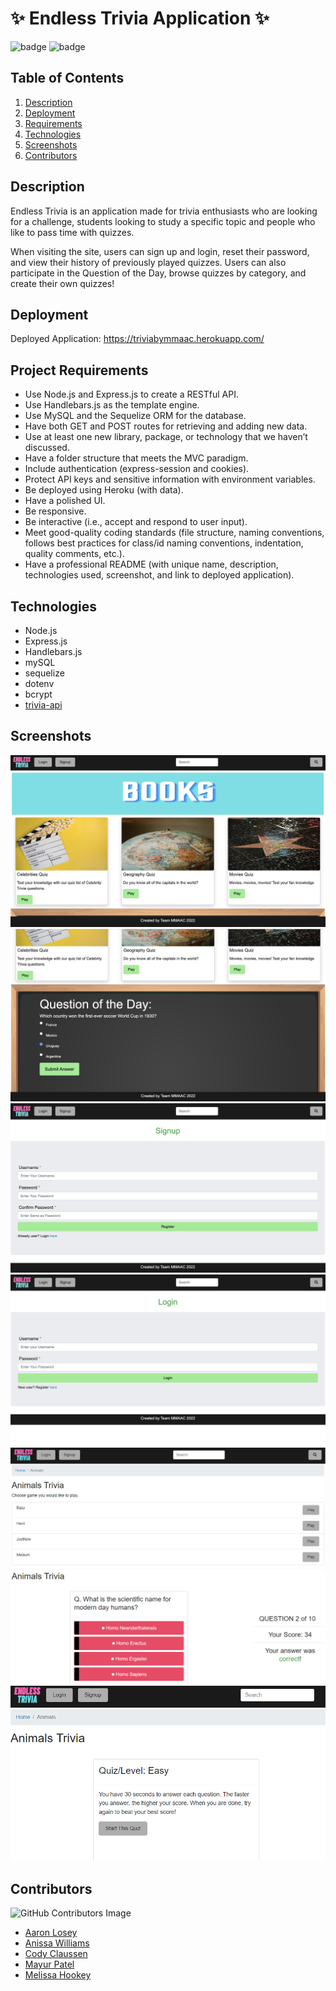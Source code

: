 # ✨ Endless Trivia Application ✨

 ![badge](https://img.shields.io/badge/license-MIT-brightgreen)
 ![badge](https://img.shields.io/github/languages/count/AJLosey/trivia-database)

   ## Table of Contents
  1. [Description](#description)
  2. [Deployment](#deployment)
  3. [Requirements](#project-requirements)
  4. [Technologies](#technologies) 
  5. [Screenshots](#screenshots)
  6. [Contributors](#contributors)

  ## Description
  Endless Trivia is an application made for trivia enthusiasts who are looking for a challenge, students looking to study a specific topic and people who like to pass time with quizzes. 
  
  When visiting the site, users can sign up and login, reset their password, and view their history of previously played quizzes. Users can also participate in the Question of the Day, browse quizzes by category, and create their own quizzes!


  ## Deployment
  Deployed Application: https://triviabymmaac.herokuapp.com/

  ## Project Requirements
  * Use Node.js and Express.js to create a RESTful API.
  * Use Handlebars.js as the template engine.
  * Use MySQL and the Sequelize ORM for the database.
  * Have both GET and POST routes for retrieving and adding new data.
  * Use at least one new library, package, or technology that we haven’t discussed.
  * Have a folder structure that meets the MVC paradigm.
  * Include authentication (express-session and cookies).
  * Protect API keys and sensitive information with environment variables.
  * Be deployed using Heroku (with data).
  * Have a polished UI.
  * Be responsive.
  * Be interactive (i.e., accept and respond to user input).
  * Meet good-quality coding standards (file structure, naming conventions, follows best practices for class/id naming conventions, indentation, quality comments, etc.).
  * Have a professional README (with unique name, description, technologies used, screenshot, and link to deployed application).

  ## Technologies
  * Node.js
  * Express.js
  * Handlebars.js
  * mySQL
  * sequelize
  * dotenv
  * bcrypt
  * [trivia-api](https://www.npmjs.com/package/trivia-api)  

  ## Screenshots
  ![screenshot of homepage 1](./public/images/SS1.png) 
  ![screenshot of homepage 2](./public/images/SS2.png)
  ![screenshot of sign up page](./public/images/SS3.png)
  ![screenshot of login page](./public/images/SS4.png)
  ![screenshot of animal quiz](./public/images/SS5.png)
  ![screenshot of animal quiz 3](./public/images/SS7.png)
  ![screenshot of animal quiz 2](./public/images/SS6.png)

  ## Contributors
   ![GitHub Contributors Image](https://contrib.rocks/image?repo=AJLosey/trivia-database)
  * [Aaron Losey](https://github.com/AJLosey)
  * [Anissa Williams](https://github.com/Anissawillams)
  * [Cody Claussen](https://github.com/Greenbear25)
  * [Mayur Patel](https://github.com/pmayur0680)
  * [Melissa Hookey](https://github.com/melissahookey)